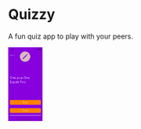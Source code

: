 # Quizzy
A fun quiz app to play with your peers.



<img src="https://github.com/thatgeekyboii/Quizzy/blob/main/proj_images/pic1.png" width="70" height="150" />
